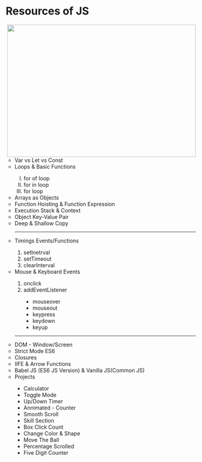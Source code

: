 <h1> Resources of JS</h1>
<img src="https://miro.medium.com/v2/resize:fit:960/1*-tOldEbfjijxn9VqZeULqg.gif" height="350" width="500" align="right">
<ul type="circle">
<li>Var vs Let vs Const</li>
<li>Loops & Basic Functions</li>
  <ol type="I">
    <li>for of loop </li>
    <li>for in loop </li>
    <li>for loop </li>
  </ol>  
<li>Arrays as Objects</li>
<li>Function Hoisting & Function Expression</li>
<li>Execution Stack & Context</li>
<li>Object Key-Value Pair</li>
<li>Deep & Shallow Copy</li>
  <hr>
  
<li> Timings Events/Functions</li>
   <ol type="1">
    <li>setInetrval</li>
    <li>setTimeout</li>
    <li>clearInterval</li>
   </ol>   
<li>Mouse & Keyboard Events</li>
  <ol type="1">
    <li>onclick</li>
    <li>addEventListener</li>
       <ul type="disc">
         <li>mouseover</li>
         <li>mouseout</li>
         <li>keypress</li>
         <li>keydown</li>
         <li>keyup</li>
       </ul>
  </ol>
<hr>

<li>DOM - Window/Screen</li>
<li>Strict Mode ES6</li>
<li>Closures</li>
<li>IIFE & Arrow Functions</li>
<li>Babel JS (ES6 JS Version) & Vanilla JS(Common JS)</li>

<li>Projects</li>
  <ul type="disc">
    <li>Calculator</li>
    <li>Toggle Mode</li>
    <li>Up/Down Timer</li>
    <li>Annimated - Counter</li>
    <li>Smooth Scroll</li>
    <li>Skill Section</li>
    <li>Box Click Count</li>
    <li>Change Color & Shape</li>
    <li>Move The Ball</li>
    <li>Percentage Scrolled</li>
    <li>Five Digit Counter</li>
  </ul>
</ul>
